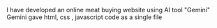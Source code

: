 I have developed an online meat buying website using AI tool "Gemini"
Gemini gave html, css , javascript code as a single file
